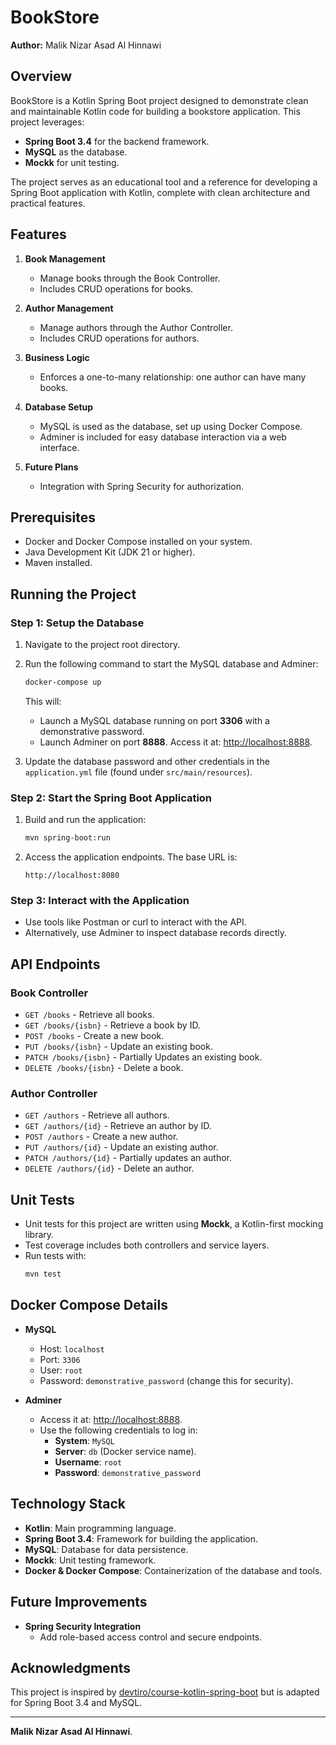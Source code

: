 # BookStore

**Author:** Malik Nizar Asad Al Hinnawi

## Overview

BookStore is a Kotlin Spring Boot project designed to demonstrate clean and maintainable Kotlin code for building a bookstore application. This project leverages:
- **Spring Boot 3.4** for the backend framework.
- **MySQL** as the database.
- **Mockk** for unit testing.

The project serves as an educational tool and a reference for developing a Spring Boot application with Kotlin, complete with clean architecture and practical features.

## Features

1. **Book Management**
    - Manage books through the Book Controller.
    - Includes CRUD operations for books.

2. **Author Management**
    - Manage authors through the Author Controller.
    - Includes CRUD operations for authors.

3. **Business Logic**
    - Enforces a one-to-many relationship: one author can have many books.

4. **Database Setup**
    - MySQL is used as the database, set up using Docker Compose.
    - Adminer is included for easy database interaction via a web interface.

5. **Future Plans**
    - Integration with Spring Security for authorization.

## Prerequisites

- Docker and Docker Compose installed on your system.
- Java Development Kit (JDK 21 or higher).
- Maven installed.

## Running the Project

### Step 1: Setup the Database

1. Navigate to the project root directory.
2. Run the following command to start the MySQL database and Adminer:
   ```bash
   docker-compose up
   ```

   This will:
    - Launch a MySQL database running on port **3306** with a demonstrative password.
    - Launch Adminer on port **8888**. Access it at: [http://localhost:8888](http://localhost:8888).

3. Update the database password and other credentials in the `application.yml` file (found under `src/main/resources`).

### Step 2: Start the Spring Boot Application

1. Build and run the application:
   ```bash
   mvn spring-boot:run
   ```
2. Access the application endpoints. The base URL is:
   ```
   http://localhost:8080
   ```

### Step 3: Interact with the Application

- Use tools like Postman or curl to interact with the API.
- Alternatively, use Adminer to inspect database records directly.

## API Endpoints

### Book Controller

- `GET /books` - Retrieve all books.
- `GET /books/{isbn}` - Retrieve a book by ID.
- `POST /books` - Create a new book.
- `PUT /books/{isbn}` - Update an existing book.
- `PATCH /books/{isbn}` - Partially Updates an existing book.
- `DELETE /books/{isbn}` - Delete a book.

### Author Controller

- `GET /authors` - Retrieve all authors.
- `GET /authors/{id}` - Retrieve an author by ID.
- `POST /authors` - Create a new author.
- `PUT /authors/{id}` - Update an existing author.
- `PATCH /authors/{id}` - Partially updates an author.
- `DELETE /authors/{id}` - Delete an author.

## Unit Tests

- Unit tests for this project are written using **Mockk**, a Kotlin-first mocking library.
- Test coverage includes both controllers and service layers.
- Run tests with:
  ```bash
  mvn test
  ```

## Docker Compose Details

- **MySQL**
    - Host: `localhost`
    - Port: `3306`
    - User: `root`
    - Password: `demonstrative_password` (change this for security).

- **Adminer**
    - Access it at: [http://localhost:8888](http://localhost:8888).
    - Use the following credentials to log in:
        - **System**: `MySQL`
        - **Server**: `db` (Docker service name).
        - **Username**: `root`
        - **Password**: `demonstrative_password`

## Technology Stack

- **Kotlin**: Main programming language.
- **Spring Boot 3.4**: Framework for building the application.
- **MySQL**: Database for data persistence.
- **Mockk**: Unit testing framework.
- **Docker & Docker Compose**: Containerization of the database and tools.

## Future Improvements

- **Spring Security Integration**
    - Add role-based access control and secure endpoints.

## Acknowledgments

This project is inspired by [devtiro/course-kotlin-spring-boot](https://github.com/devtiro/course-kotlin-spring-boot) but is adapted for Spring Boot 3.4 and MySQL.

---
**Malik Nizar Asad Al Hinnawi**.

